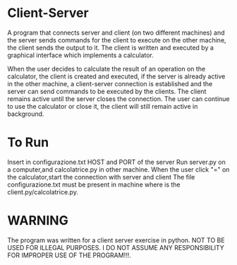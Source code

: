 # Client-Server
A program that connects server and client (on two different machines) and the server sends commands for the client to execute on the other machine, the client sends the output to it. The client is written and executed by a graphical interface which implements a calculator.

When the user decides to calculate the result of an operation on the calculator, the client is created and executed, if the server is already active in the other machine, a client-server connection is established and the server can send commands to be executed by the clients.
The client remains active until the server closes the connection. The user can continue to use the calculator or close it, the client will still remain active in background.

# To Run

Insert in configurazione.txt HOST and PORT of the server
Run server.py on a computer,and calcolatrice.py in other machine.
When the user click "=" on the calculator,start the connection with server and client
The file configurazione.txt must be present in machine where is the client.py/calcolatrice.py.


# WARNING

The program was written for a client server exercise in python. NOT TO BE USED FOR ILLEGAL PURPOSES.
I DO NOT ASSUME ANY RESPONSIBILITY FOR IMPROPER USE OF THE PROGRAM!!!.
